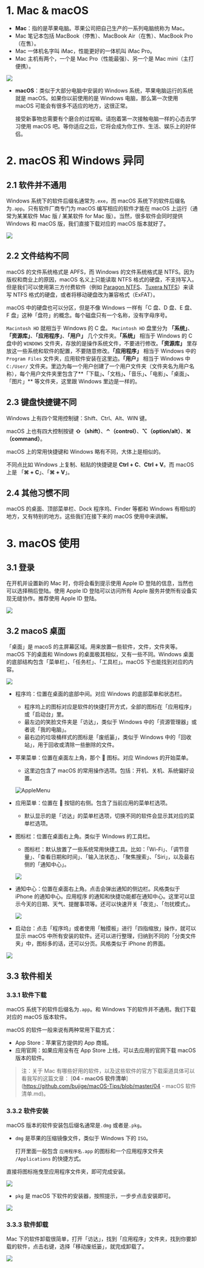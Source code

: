 # 1. Mac & macOS

-  **Mac**：指的是苹果电脑。苹果公司把自己生产的一系列电脑统称为 Mac。
  - Mac 笔记本包括 MacBook（停售）、MacBook Air（在售）、MacBook Pro（在售）。
  - Mac 一体机名字叫 iMac，性能更好的一体机叫 iMac Pro。
  - Mac 主机有两个，一个是 Mac Pro（性能最强）、另一个是 Mac mini（主打便携）。

![](http://qncdn.bujige.net/images/20200325153748.png)

- **macOS**：类似于大部分电脑中安装的 Windows 系统，苹果电脑运行的系统就是 macOS。如果你以前使用的是 Windows 电脑，那么第一次使用 macOS 可能会有很多不适应的地方，这很正常。

  接受新事物总需要有个磨合的过程嘛。请抱着第一次接触电脑一样的心态去学习使用 macOS 吧。等你适应之后，它将会成为你工作、生活、娱乐上的好伴侣。

    

# 2. macOS 和 Windows 异同

## 2.1 软件并不通用

Windows 系统下的软件后缀名通常为`.exe`，而 macOS 系统下的软件后缀名为`.app`。只有软件厂商专门为 macOS 编写相应的软件才能在 macOS 上运行（通常为某某软件 Mac 版 / 某某软件 for Mac 版）。当然，很多软件会同时提供 Windows 和 macOS 版，我们直接下载对应的 macOS 版本就好了。

![](http://qncdn.bujige.net/images/20200325161045.png)


## 2.2 文件结构不同

macOS 的文件系统格式是 APFS，而 Windows 的文件系统格式是 NTFS。因为版权和商业上的原因，macOS 名义上只能读取 NTFS 格式的硬盘，不支持写入。但是我们可以使用第三方付费软件（例如 [Paragon NTFS](https://china.paragon-software.com/home-mac/ntfs-for-mac/)、[Tuxera NTFS](https://www.tuxera.com/products/tuxera-ntfs-for-mac-cn/)）来读写 NTFS 格式的硬盘，或者将移动硬盘改为兼容格式（ExFAT）。

macOS 中的硬盘也可以分区，但是不像 Windows 一样有「C 盘、D 盘、E 盘、F 盘」这种「盘符」的概念。每个磁盘只有一个名称，没有字母序号。

`Macintosh HD` 就相当于 Windows 的 C 盘。 `Macintosh HD` 盘里分为 **「系统」**、**「资源库」**、**「应用程序」**、**「用户」** 几个文件夹。**「系统」** 相当于 Windows 的 C 盘中的 `WINDOWS` 文件夹，存放的是操作系统文件，不要进行修改。**「资源库」** 里存放这一些系统和软件的配置，不要随意修改。**「应用程序」** 相当于 Windows 中的 `Program Files` 文件夹，应用软件安装在这里边。**「用户」** 相当于 Windows 中 `C:/User/` 文件夹。里边为每一个用户创建了一个用户文件夹（文件夹名为用户名称），每个用户文件夹里包含了**「下载」**、**「文档」**、**「音乐」**、**「电影」**、**「桌面」**、**「图片」** 等文件夹，这里跟 Windows 里边是一样的。



## 2.3 键盘快捷键不同

Windows 上有四个常用控制键：Shift、Ctrl、Alt、WIN 键。

macOS 上也有四大控制按键 **⇧（shift）**、**⌃（control）**、**⌥（option/alt）**、**⌘（command）**。

macOS 上的常用快捷键和 Windows 略有不同，大体上是相似的。

不同点比如 Windows 上复制、粘贴的快捷键是 **Ctrl + C**、**Ctrl + V**。而 macOS 上是 「**⌘ + C**」、「**⌘ + V**」。

## 2.4 其他习惯不同

macOS 的桌面、顶部菜单栏、Dock 程序坞、Finder 等都和 Windows 有相似的地方，又有特别的地方。这些我们在接下来的 macOS 使用中来讲解。



# 3. macOS 使用

## 3.1 登录

在开机并设置新的 Mac 时，你将会看到提示使用 Apple ID 登陆的信息，当然也可以选择稍后登陆。使用 Apple ID 登陆可以访问所有 Apple 服务并使所有设备实现无缝协作。推荐使用 Apple ID 登陆。

![](http://qncdn.bujige.net/images/20200326121551.jpg)



## 3.2 macoS 桌面

「桌面」是 macoS 的主屏幕区域。用来放置一些软件，文件，文件夹等。macOS 下的桌面和 Windows 的桌面极其相似，又有一些不同。Windows 桌面的底部结构包含「菜单栏」、「任务栏」、「工具栏」。macOS 下也能找到对应的内容。

![](http://qncdn.bujige.net/images/20200326111430.png)



- 程序坞：位置在桌面的底部中间。对应 Windows 的底部菜单和状态栏。

  - 程序坞上的图标对应是软件的快捷打开方式，全部的图标在「应用程序」或「启动台」里。
  - 最左边的笑脸文件夹是「访达」，类似于 Windows 中的「资源管理器」或者说「我的电脑」。
  - 最右边的垃圾桶样式的图标是「废纸篓」，类似于 Windows 中的「回收站」，用于回收或清除一些删除的文件。

- 苹果菜单：位置在桌面左上角，那个  图标。对应 Windows 的开始菜单。

  - 这里边包含了 macOS 的常用操作选项。包括：开机、关机、系统偏好设置。

  ![AppleMenu](http://qncdn.bujige.net/images/20200326135807.jpg)

- 应用菜单：位置在  按钮的右侧。包含了当前应用的菜单栏选项。

  - 默认显示的是「访达」的菜单栏选项，切换不同的软件会显示其对应的菜单栏选项。

- 图标栏：位置在桌面右上角。类似于 Windows 的工具栏。

  - 图标栏：默认放置了一些系统常用快捷工具。比如：「Wi-Fi」、「调节音量」、「查看日期和时间」、「输入法状态」、「聚焦搜索」、「Siri」，以及最右侧的「通知中心」。

  ![](http://qncdn.bujige.net/images/20200326140212.png)

- 通知中心：位置在桌面右上角。点击会弹出通知的侧边栏。风格类似于 iPhone 的通知中心。应用程序 的通知和快捷功能都在通知中心。这里可以显示今天的日期、天气、提醒事项等。还可以快速开关「夜览」、「勿扰模式」。

  ![](http://qncdn.bujige.net/images/20200326152519.jpg)



- 启动台：点击「程序坞」或者使用「触摸板」进行「四指缩放」操作，就可以显示 macOS 中所有安装的软件。还可以进行整理，归纳到不同的「分类文件夹」中，图标多的话，还可以分页。风格类似于 iPhone 的界面。

![](http://qncdn.bujige.net/images/20200326143759.png)



## 3.3 软件相关

### 3.3.1 软件下载

macOS 系统下的软件后缀名为`.app`。和 Windows 下的软件并不通用。我们下载对应的 macOS 版本软件。

macOS 的软件一般来说有两种常用下载方式：

- App Store：苹果官方提供的 App 商城。
- 应用官网：如果应用没有在 App Store 上线，可以去应用的官网下载 macOS 版本的软件。

> 注：关于 Mac 有哪些好用的软件，以及这些软件的官方下载渠道具体可以看我写的这篇文章： [**04 - macOS 软件清单**](https://github.com/bujige/macOS-Tips/blob/master/04 - macOS 软件清单.md)。

### 3.3.2 软件安装

macOS 版本的软件安装包后缀名通常是`.dmg` 或者是`.pkg`。

- `dmg` 是苹果的压缩镜像文件，类似于 Windows 下的 `ISO`。

  打开里面一般包含 `应用程序名.app` 的图标和一个应用程序文件夹 `/Applications` 的快捷方式。

直接将图标拖曳至应用程序文件夹，即可完成安装。

![](http://qncdn.bujige.net/images/20200325161109.png)

- `pkg` 是 macOS 下软件的安装器，按照提示，一步步点击安装即可。

![](http://qncdn.bujige.net/images/20200325161124.png)



### 3.3.3 软件卸载

Mac 下的软件卸载很简单，打开「访达」，找到「应用程序」文件夹，找到你要卸载的软件，点击右键，选择「移动废纸篓」，就完成卸载了。

![](http://qncdn.bujige.net/images/20200326152102.png)

